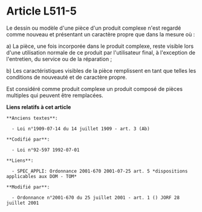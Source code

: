 # Article L511-5

Le dessin ou modèle d'une pièce d'un produit complexe n'est regardé comme nouveau et présentant un caractère propre que dans
la mesure où :

a) La pièce, une fois incorporée dans le produit complexe, reste visible lors d'une utilisation normale de ce produit par
l'utilisateur final, à l'exception de l'entretien, du service ou de la réparation ;

b) Les caractéristiques visibles de la pièce remplissent en tant que telles les conditions de nouveauté et de caractère
propre.

Est considéré comme produit complexe un produit composé de pièces multiples qui peuvent être remplacées.

**Liens relatifs à cet article**

	**Anciens textes**:

	  - Loi n°1909-07-14 du 14 juillet 1909 - art. 3 (Ab)

	**Codifié par**:

	  - Loi n°92-597 1992-07-01

	**Liens**:

	  - SPEC_APPLI: Ordonnance 2001-670 2001-07-25 art. 5 *dispositions applicables aux DOM - TOM*

	**Modifié par**:

	  - Ordonnance n°2001-670 du 25 juillet 2001 - art. 1 () JORF 28 juillet 2001
